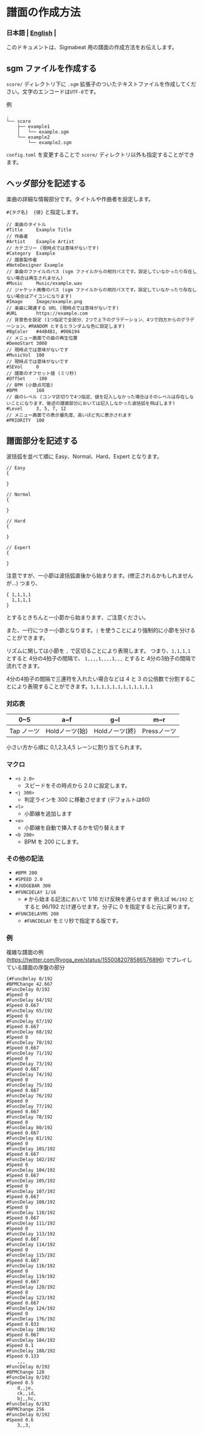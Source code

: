 # 譜面の作成方法

### 日本語 | [English](./en/FOR_SCORE_DESIGNER.md) |

このドキュメントは、Sigmabeat 用の譜面の作成方法をお伝えします。

## sgm ファイルを作成する

`score/` ディレクトリ下に `.sgm` 拡張子のついたテキストファイルを作成してください。文字のエンコードは`UTF-8`です。

例
```
.
└── score
    ├── example1
    │   └── example.sgm
    └── example2
        └── example2.sgm
```

`config.toml` を変更することで `score/` ディレクトリ以外も指定することができます。

## ヘッダ部分を記述する

楽曲の詳細な情報部分です。タイトルや作曲者を設定します。

`#{タグ名}  {値}` と指定します。

```
// 楽曲のタイトル
#Title     Example Title
// 作曲者
#Artist    Example Artist
// カテゴリー (現時点では意味がないです)
#Category  Example
// 譜面製作者
#NoteDesigner Example
// 楽曲のファイルのパス (sgm ファイルからの相対パスです。設定していなかったり存在しない場合は再生されません)
#Music     Music/example.wav
// ジャケット画像のパス (sgm ファイルからの相対パスです。設定していなかったり存在しない場合はアイコンになります)
#Image     Image/example.png
// 楽曲に関連する URL (現時点では意味がないです)
#URL       https://example.com
// 背景色を設定 (1つ指定で全部分、2つで上下のグラデーション、4つで四方からのグラデーション、#RANDOM とするとランダムな色に設定します)
#BgColor   #44B4B1, #006194
// メニュー画面での曲の再生位置
#DemoStart 3000
// 現時点では意味がないです
#MusicVol  100
// 現時点では意味がないです
#SEVol     0
// 譜面のオフセット値 (ミリ秒)
#OffSet    -100
// BPM (小数点可能)
#BPM       160
// 曲のレベル (コンマ区切りで4つ指定、値を記入しなかった場合はそのレベルは存在しないことになります、後述の譜面部分においては記入しなかった波括弧を飛ばします)
#Level     3, 5, 7, 12
// メニュー画面での表示優先度、高いほど先に表示されます
#PRIORITY  100
```

## 譜面部分を記述する

波括弧を並べて順に Easy、Normal、Hard、Expert となります。

```
// Easy
{

}

// Normal
{

}

// Hard
{

}

// Expert
{

}
```

注意ですが、一小節は波括弧直後から始まります。(修正されるかもしれませんが...)
つまり、

```
{ 1,1,1,1
  1,1,1,1
}
```

とするときちんと一小節から始まります、ご注意ください。

また、一行につき一小節となります。`|` を使うことにより強制的に小節を分けることができます。

リズムに関しては小節を `,` で区切ることにより表現します。
つまり、`1,1,1,1` とすると 4分の4拍子の間隔で、
`1,,,,1,,,,1,,,` とすると 4分の3拍子の間隔で流れてきます。

4分の4拍子の間隔で三連符を入れたい場合などは 4 と 3 の公倍数で分割することにより表現することができます。`1,1,1,1,1,1,1,1,1,1,1,1`

### 対応表

| 0~5 | a~f | g~l | m~r |
| --- | --- | --- | --- |
| Tap ノーツ  |  Holdノーツ(始)  | Holdノーツ(終)  | Pressノーツ  |

小さい方から順に 0,1,2,3,4,5 レーンに割り当てられます。

### マクロ

- `<s 2.0>`
  - スピードをその時点から 2.0 に設定します。
- `<j 300>`
  - 判定ラインを 300 に移動させます (デフォルトは60)
- `<l>`
  - 小節線を追加します
- `<e>`
  - 小節線を自動で挿入するかを切り替えます
- `<b 200>`
  - BPM を 200 にします。

### その他の記法

- `#BPM 200`
- `#SPEED 2.0`
- `#JUDGEBAR 300`
- `#FUNCDELAY 1/16`
  - `#` から始まる記法において 1/16 だけ反映を遅らせます 例えば `96/192` とすると 96/192 だけ遅らせます。分子に 0 を指定すると元に戻ります。
- `#FUNCDELAYMS 200`
  - `#FUNCDELAY` をミリ秒で指定する版です。

### 例

複雑な譜面の例 (https://twitter.com/Ryoga_exe/status/1550082078586576896) でプレイしている譜面の序盤の部分

```
{#FuncDelay 0/192
#BPMChange 42.667
#FuncDelay 0/192
#Speed 0
#FuncDelay 64/192
#Speed 0.667
#FuncDelay 65/192
#Speed 0
#FuncDelay 67/192
#Speed 0.667
#FuncDelay 68/192
#Speed 0
#FuncDelay 70/192
#Speed 0.667
#FuncDelay 71/192
#Speed 0
#FuncDelay 73/192
#Speed 0.667
#FuncDelay 74/192
#Speed 0
#FuncDelay 75/192
#Speed 0.667
#FuncDelay 76/192
#Speed 0
#FuncDelay 77/192
#Speed 0.667
#FuncDelay 78/192
#Speed 0
#FuncDelay 80/192
#Speed 0.667
#FuncDelay 81/192
#Speed 0
#FuncDelay 101/192
#Speed 0.667
#FuncDelay 102/192
#Speed 0
#FuncDelay 104/192
#Speed 0.667
#FuncDelay 105/192
#Speed 0
#FuncDelay 107/192
#Speed 0.667
#FuncDelay 108/192
#Speed 0
#FuncDelay 110/192
#Speed 0.667
#FuncDelay 111/192
#Speed 0
#FuncDelay 113/192
#Speed 0.667
#FuncDelay 114/192
#Speed 0
#FuncDelay 115/192
#Speed 0.667
#FuncDelay 116/192
#Speed 0
#FuncDelay 119/192
#Speed 0.667
#FuncDelay 120/192
#Speed 0
#FuncDelay 123/192
#Speed 0.667
#FuncDelay 124/192
#Speed 0
#FuncDelay 176/192
#Speed 0.033
#FuncDelay 180/192
#Speed 0.067
#FuncDelay 184/192
#Speed 0.1
#FuncDelay 188/192
#Speed 0.133
	,,,
#FuncDelay 0/192
#BPMChange 128
#FuncDelay 0/192
#Speed 0.5
	d,,je,
	ck,,id,
	bj,,hc,
#FuncDelay 0/192
#BPMChange 256
#FuncDelay 0/192
#Speed 0.6
	3,,3,
```